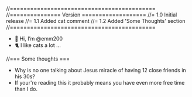 //===========================================
//=============== Version ===================
//= 1.0 Initial release
//= 1.1 Added cat comment
//= 1.2 Added 'Some Thoughts' section
//===========================================

- 👋 Hi, I’m @emm200
- 🐈 I like cats a lot ...

//=== Some thoughts ===
- Why is no one talking about Jesus miracle of having 12 close friends in his 30s?
- If your're reading this it probably means you have even more free time than I do.
